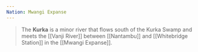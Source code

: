 ```yaml
---
Nation: Mwangi Expanse
---
```

> The **Kurka** is a minor river that flows south of the Kurka Swamp and meets the [[Vanji River]] between [[Nantambu]] and [[Whitebridge Station]] in the [[Mwangi Expanse]].